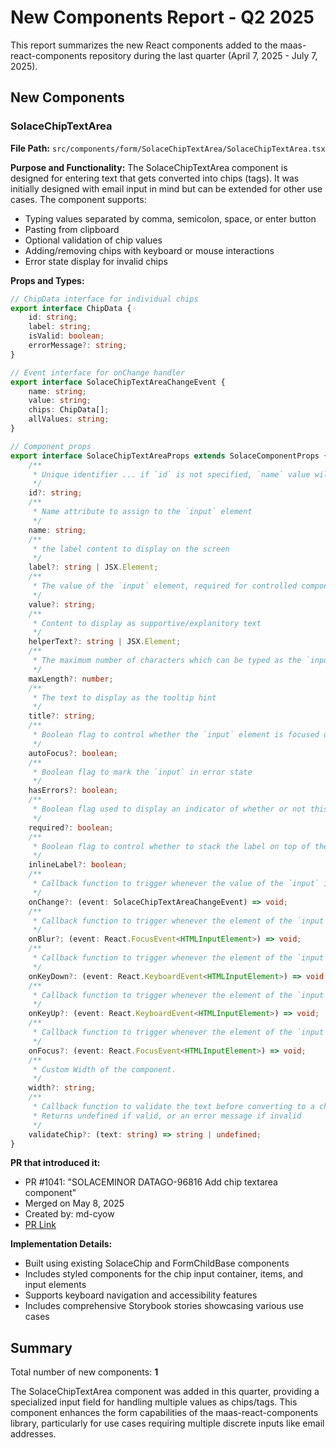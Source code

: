 # New Components Report - Q2 2025

This report summarizes the new React components added to the maas-react-components repository during the last quarter (April 7, 2025 - July 7, 2025).

## New Components

### SolaceChipTextArea

**File Path:** `src/components/form/SolaceChipTextArea/SolaceChipTextArea.tsx`

**Purpose and Functionality:**
The SolaceChipTextArea component is designed for entering text that gets converted into chips (tags). It was initially designed with email input in mind but can be extended for other use cases. The component supports:

- Typing values separated by comma, semicolon, space, or enter button
- Pasting from clipboard
- Optional validation of chip values
- Adding/removing chips with keyboard or mouse interactions
- Error state display for invalid chips

**Props and Types:**

```typescript
// ChipData interface for individual chips
export interface ChipData {
	id: string;
	label: string;
	isValid: boolean;
	errorMessage?: string;
}

// Event interface for onChange handler
export interface SolaceChipTextAreaChangeEvent {
	name: string;
	value: string;
	chips: ChipData[];
	allValues: string;
}

// Component props
export interface SolaceChipTextAreaProps extends SolaceComponentProps {
	/**
	 * Unique identifier ... if `id` is not specified, `name` value will be used in order to make `label` and `helperText` accessible for screen readers
	 */
	id?: string;
	/**
	 * Name attribute to assign to the `input` element
	 */
	name: string;
	/**
	 * the label content to display on the screen
	 */
	label?: string | JSX.Element;
	/**
	 * The value of the `input` element, required for controlled component
	 */
	value?: string;
	/**
	 * Content to display as supportive/explanitory text
	 */
	helperText?: string | JSX.Element;
	/**
	 * The maximum number of characters which can be typed as the `input` value
	 */
	maxLength?: number;
	/**
	 * The text to display as the tooltip hint
	 */
	title?: string;
	/**
	 * Boolean flag to control whether the `input` element is focused during first mount
	 */
	autoFocus?: boolean;
	/**
	 * Boolean flag to mark the `input` in error state
	 */
	hasErrors?: boolean;
	/**
	 * Boolean flag used to display an indicator of whether or not this `input` is mandatory
	 */
	required?: boolean;
	/**
	 * Boolean flag to control whether to stack the label on top of the `input` element (false) or place them inline to one another (true)
	 */
	inlineLabel?: boolean;
	/**
	 * Callback function to trigger whenever the value of the `input` is changed
	 */
	onChange?: (event: SolaceChipTextAreaChangeEvent) => void;
	/**
	 * Callback function to trigger whenever the element of the `input` loses focus
	 */
	onBlur?: (event: React.FocusEvent<HTMLInputElement>) => void;
	/**
	 * Callback function to trigger whenever the element of the `input` receives key down event
	 */
	onKeyDown?: (event: React.KeyboardEvent<HTMLInputElement>) => void;
	/**
	 * Callback function to trigger whenever the element of the `input` receives key up event
	 */
	onKeyUp?: (event: React.KeyboardEvent<HTMLInputElement>) => void;
	/**
	 * Callback function to trigger whenever the element of the `input` is focused
	 */
	onFocus?: (event: React.FocusEvent<HTMLInputElement>) => void;
	/**
	 * Custom Width of the component.
	 */
	width?: string;
	/**
	 * Callback function to validate the text before converting to a chip
	 * Returns undefined if valid, or an error message if invalid
	 */
	validateChip?: (text: string) => string | undefined;
}
```

**PR that introduced it:**

- PR #1041: "SOLACEMINOR DATAGO-96816 Add chip textarea component"
- Merged on May 8, 2025
- Created by: md-cyow
- [PR Link](https://github.com/SolaceDev/maas-react-components/pull/1041)

**Implementation Details:**

- Built using existing SolaceChip and FormChildBase components
- Includes styled components for the chip input container, items, and input elements
- Supports keyboard navigation and accessibility features
- Includes comprehensive Storybook stories showcasing various use cases

## Summary

Total number of new components: **1**

The SolaceChipTextArea component was added in this quarter, providing a specialized input field for handling multiple values as chips/tags. This component enhances the form capabilities of the maas-react-components library, particularly for use cases requiring multiple discrete inputs like email addresses.
